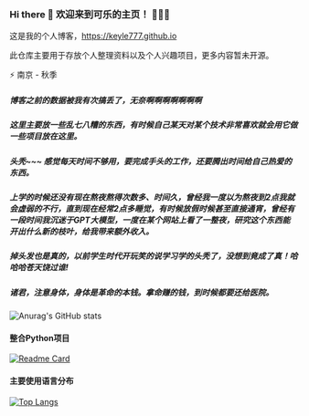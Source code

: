 ### Hi there 👋 欢迎来到可乐的主页！ 👋👋👋
这是我的个人博客，https://keyle777.github.io

此仓库主要用于存放个人整理资料以及个人兴趣项目，更多内容暂未开源。

⚡ 南京 - 秋季

##### 博客之前的数据被我有次搞丢了，无奈啊啊啊啊啊啊啊

##### 这里主要放一些乱七八糟的东西，有时候自己某天对某个技术非常喜欢就会用它做一些项目放在这里。

##### 头秃~~~ 感觉每天时间不够用，要完成手头的工作，还要腾出时间给自己热爱的东西。

##### 上学的时候还没有现在熬夜熬得次数多、时间久，曾经我一度以为熬夜到2点我就会虚弱的不行，直到现在经常2点多睡觉，有时候放假时候甚至直接通宵，曾经有一段时间我沉迷于GPT大模型，一度在某个网站上看了一整夜，研究这个东西能开出什么新的枝叶，给我带来额外收入。

##### 掉头发也是真的，以前学生时代开玩笑的说学习学的头秃了，没想到竟成了真！哈哈哈苍天饶过谁!

##### 诸君，注意身体，身体是革命的本钱。拿命赚的钱，到时候都要还给医院。

<!--
**Keyle777/Keyle777** is a ✨ _special_ ✨ repository because its `README.md` (this file) appears on your GitHub profile.

Here are some ideas to get you started:

- 🔭 I’m currently working on ...
- 🌱 I’m currently learning ...
- 👯 I’m looking to collaborate on ...
- 🤔 I’m looking for help with ...
- 💬 Ask me about ...
- 📫 How to reach me: ...
- 😄 Pronouns: ...
- ⚡ Fun fact: ...
-->
![Anurag's GitHub stats](https://github-readme-stats.vercel.app/api?username=Keyle777&show_icons=true&theme=tokyonight)
#### 整合Python项目
[![Readme Card](https://github-readme-stats.vercel.app/api/pin/?username=Keyle777&repo=pycode)](https://github.com/Keyle777/pycode)
#### 主要使用语言分布
[![Top Langs](https://github-readme-stats.vercel.app/api/top-langs/?username=Keyle777)](https://github.com/Keyle777/mysshbook)
